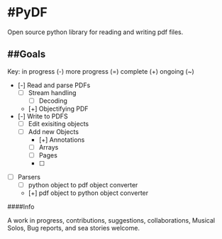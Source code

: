 #PyDF
============
Open source python library for reading and writing pdf files.


##Goals
-----------
Key: 
in progress (-)
more progress (=)
complete (+)
ongoing (~)

* [-] Read and parse PDFs
	* [ ] Stream handling
		* [ ] Decoding
	* [+] Objectifying PDF
* [-] Write to PDFS
	* [ ] Edit exisiting objects
	* [ ] Add new Objects
		* [+] Annotations
		* [ ] Arrays
		* [ ] Pages
		* [ ]
* [ ] Parsers
	* [ ] python object to pdf object converter
	* [+] pdf object to python object converter

####Info

A work in progress, contributions, suggestions, collaborations,
Musical Solos, Bug reports, and sea stories welcome.
